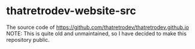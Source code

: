 # thatretrodev-website-src
The source code of https://github.com/thatretrodev/thatretrodev.github.io
NOTE: This is quite old and unmaintained, so I have decided to make this repository public.
